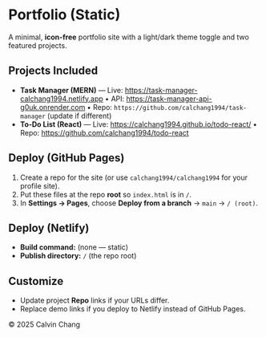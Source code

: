 # Portfolio (Static)

A minimal, **icon-free** portfolio site with a light/dark theme toggle and two featured projects.

## Projects Included
- **Task Manager (MERN)** — Live: https://task-manager-calchang1994.netlify.app • API: https://task-manager-api-g0uk.onrender.com • Repo: `https://github.com/calchang1994/task-manager` (update if different)
- **To‑Do List (React)** — Live: https://calchang1994.github.io/todo-react/ • Repo: https://github.com/calchang1994/todo-react

## Deploy (GitHub Pages)
1. Create a repo for the site (or use `calchang1994/calchang1994` for your profile site).
2. Put these files at the repo **root** so `index.html` is in `/`.
3. In **Settings → Pages**, choose **Deploy from a branch** → `main` → `/ (root)`.

## Deploy (Netlify)
- **Build command:** (none — static)
- **Publish directory:** `/` (the repo root)

## Customize
- Update project **Repo** links if your URLs differ.
- Replace demo links if you deploy to Netlify instead of GitHub Pages.

© 2025 Calvin Chang
